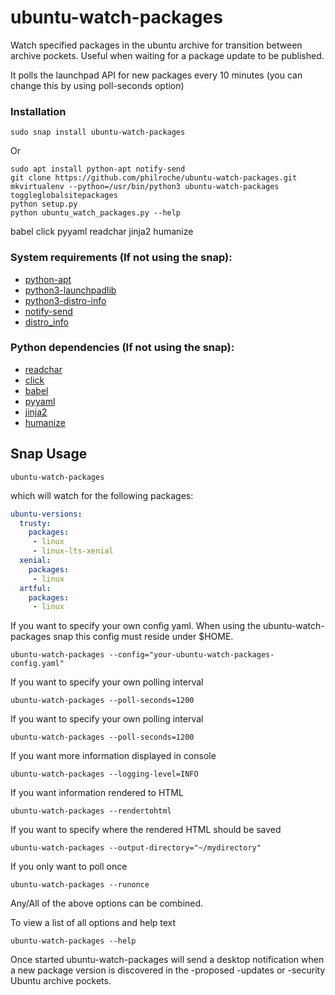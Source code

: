 # ubuntu-watch-packages
Watch specified packages in the ubuntu archive for transition between archive pockets. Useful when waiting for a package update to be published.

It polls the launchpad API for new packages every 10 minutes (you can change this by using poll-seconds option)

### Installation

```
sudo snap install ubuntu-watch-packages
```

Or

```
sudo apt install python-apt notify-send
git clone https://github.com/philroche/ubuntu-watch-packages.git
mkvirtualenv --python=/usr/bin/python3 ubuntu-watch-packages
toggleglobalsitepackages
python setup.py
python ubuntu_watch_packages.py --help
```

babel
click
pyyaml
readchar
jinja2
humanize

### System requirements (If not using the snap):

- [python-apt](https://packages.ubuntu.com/bionic/python-apt)
- [python3-launchpadlib](https://packages.ubuntu.com/bionic/python3-launchpadlib)
- [python3-distro-info](https://packages.ubuntu.com/bionic/python3-distro-info)
- [notify-send](https://packages.ubuntu.com/bionic/libnotify-bin)
- [distro_info](https://packages.ubuntu.com/bionic/distro_info)

### Python dependencies (If not using the snap):

- [readchar](https://pypi.python.org/pypi/readchar)
- [click](https://pypi.python.org/pypi/click)
- [babel](https://pypi.python.org/pypi/Babel)
- [pyyaml](https://pypi.python.org/pypi/PyYAML)
- [jinja2](https://pypi.python.org/pypi/jinja2)
- [humanize](https://pypi.python.org/pypi/humanize)

## Snap Usage

```
ubuntu-watch-packages
```

which will watch for the following packages:

```yaml
ubuntu-versions:
  trusty:
    packages:
     - linux
     - linux-lts-xenial
  xenial:
    packages:
     - linux
  artful:
    packages:
     - linux
```

If you want to specify your own config yaml. When using the
ubuntu-watch-packages snap this config must reside under $HOME.

```
ubuntu-watch-packages --config="your-ubuntu-watch-packages-config.yaml"
```


If you want to specify your own polling interval

```
ubuntu-watch-packages --poll-seconds=1200
```

If you want to specify your own polling interval

```
ubuntu-watch-packages --poll-seconds=1200
```

If you want more information displayed in console

```
ubuntu-watch-packages --logging-level=INFO
```

If you want information rendered to HTML

```
ubuntu-watch-packages --rendertohtml
```

If you want to specify where the rendered HTML should be saved

```
ubuntu-watch-packages --output-directory="~/mydirectory"
```

If you only want to poll once

```
ubuntu-watch-packages --runonce
```

Any/All of the above options can be combined.

To view a list of all options and help text

```
ubuntu-watch-packages --help
```

Once started ubuntu-watch-packages will send a desktop notification when a
new package version is discovered in the -proposed -updates or -security
Ubuntu archive pockets.


